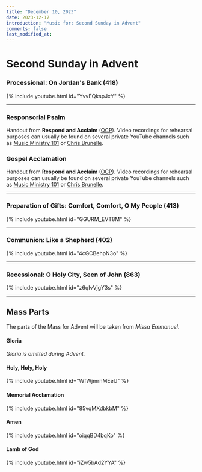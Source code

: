 ```yaml
---
title: "December 10, 2023"
date: 2023-12-17
introduction: "Music for: Second Sunday in Advent"
comments: false
last_modified_at: 
---
```


# Second Sunday in Advent

### Processional: On Jordan's Bank (418)

{% include youtube.html id="YvvEQkspJxY" %} <br>

---

### Responsorial Psalm

Handout from **Respond and Acclaim** ([OCP](https://www.ocp.org/en-us)). Video recordings for rehearsal purposes can usually be found on several private YouTube channels such as [Music Ministry 101](https://www.youtube.com/@MusicMinistry101/videos) or [Chris Brunelle](https://www.youtube.com/@ChrisBrunelle/videos).

### Gospel Acclamation

Handout from **Respond and Acclaim** ([OCP](https://www.ocp.org/en-us)). Video recordings for rehearsal purposes can usually be found on several private YouTube channels such as [Music Ministry 101](https://www.youtube.com/@MusicMinistry101/videos) or [Chris Brunelle](https://www.youtube.com/@ChrisBrunelle/videos).

---

### Preparation of Gifts: Comfort, Comfort, O My People (413)

{% include youtube.html id="GGURM_EVT8M" %} <br>

---

### Communion: Like a Shepherd (402)

{% include youtube.html id="4cGCBehpN3o" %} <br>

---

### Recessional: O Holy City, Seen of John (863)

{% include youtube.html id="z6qIvVjgY3s" %} <br>

---

## Mass Parts

The parts of the Mass for Advent will be taken from *Missa Emmanuel*.

#### Gloria

*Gloria is omitted during Advent.*


#### Holy, Holy, Holy

{% include youtube.html id="WfWjmrnMEeU" %} <br>


#### Memorial Acclamation

{% include youtube.html id="85vqMXdbkbM" %} <br>


#### Amen

{% include youtube.html id="oiqqBD4bqKo" %} <br>


#### Lamb of God

{% include youtube.html id="iZw5bAd2YYA" %}